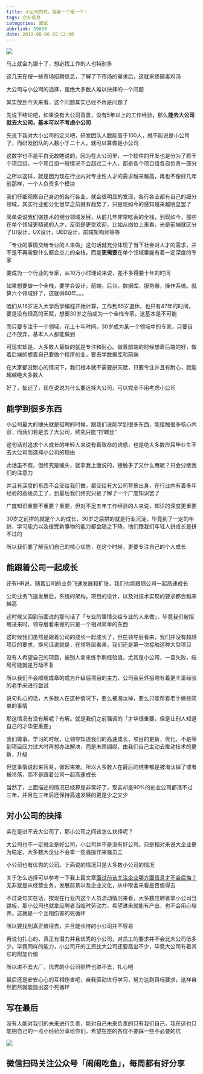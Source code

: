 ```yaml
---
title: 小公司的坑，能躲一个是一个！
tags: 企业信息
categories: 面试
abbrlink: 59860
date: 2019-08-06 02:12:00
---
```


![](http://ww1.sinaimg.cn/large/007OROpSgy1g5pbwts9dkj30hd0cqdhe.jpg)

马上就金九银十了，想必找工作的人也特别多

这几天在搜一些市场招聘信息，了解了下市场的需求后，这就来煲碗毒鸡汤

大公司与小公司的选择，是绝大多数人难以抉择的一个问题

其实放到今天来看，这个问题其实已经不再是问题了

先说下结论吧，如果没有大公司背景，没有5年以上的工作经验，那么**能去大公司就去大公司，基本可以不考虑小公司**

先说下我对大小公司的定义吧，研发团队人数能高于100人，就不能说是小公司了，而研发团队的人数小于二十人，就可以算做是小公司

这数字也不是平白无故瞎说的，因为在大公司里，一个软件的开发也是分为了若干个项目组，一个项目组一般情况不会超过二十人，都是各个项目组各自负责一部分

之所以这样，就是因为现在行业内对专业性人才的需求越来越高，再也不像好几年前那样，一个人负责多个模块

我们仔细观察自己身边的各行各业，就会很明显的发现，各行各业都有自己的细分领域，其实行业细分化很早之前就有趋势了，只是现如今的感知越来越明显罢了

简单说说我们做技术的细分领域发展，从前几年非常吃香的全栈，到现如今，那些在单个领域更精通的人才，反倒是更受欢迎，比如从岗位上来看，光是前端就区分了UI设计，UX设计，UED设计，前端架构师等等

「专业的事情交给专业的人来做」这句话就充分体现了当下社会对人才的需求，并不是不再需要什么都会点儿的全栈，而是**更需要**在单个领域里能有着一定深度的专家

要成为一个行业的专家，从10万小时理论来说，差不多得要十年的时间

如果想要做一个全栈，要学会设计，前端，后台，数据库，服务器，操作系统。就算六个领域好了，这就得60年。。。

咱们从18岁进入大学后学编程开始计算，工作到65岁退休，也只有47年的时间，要是没有很高的天赋，想要30岁之前成为一个全栈专家，这基本是不可能

而只要专注于一个领域，花上十年时间，30岁成为某一个领域中的专家，只要自己不放弃，基本人人都能做到

可现实却是，大多数人最缺的就是专注和耐心。做着前端的时候想着后端的好，做着后端的想着自己要做个程序创业，要去学数据库和前端

在大家都没耐心的情况下，我们根本就不需要拼天赋，只要专注并且有耐心，就能超越绝大多数人

好了，扯远了，现在说说为什么要选择大公司，可以完全不用考虑小公司

## 能学到很多东西

小公司最大的噱头就是招聘的时候，跟我们说能学到很多东西，能接触很多核心内容，而我们若是去了大公司，终究只能“拧螺丝”

这句话对追求个人成长的年轻人来说有着致命的诱惑，也是绝大多数应届毕业生不去大公司而选择小公司的理由

此话虽不假，但终究是噱头，就拿我上面说的，接触多了又什么用呢？只会分散我们的注意力

并且有深度的东西不会交给我们做，都交给有大公司背景出身，在行业内有着多年经验的高级员工了，到最后我们终究只是了解了一个广度知识罢了

广度知识重要不重要？重要，但对不足五年工作经验的人来说，知识的深度更重要

30岁之前拼的就是个人的成长，30岁之后拼的就是行业沉淀，毕竟到了一定的年龄，学习能力以及接受新事物的能力都会随之下降，他们跟我们年轻人拼成长是拼不过的

所以我们要了解我们自己的核心优势，在这个时候，更要专注自己的个人成长

## 能跟着公司一起成长

还有HR说，随着公司的业务飞速发展和扩张，我们也能跟随公司一起高速成长

公司业务飞速发展后，系统的架构，项目的设计，以及对技术实现的要求都会越来越高

这时候又回到前面说的那句话了「专业的事情交给专业的人来做」，毕竟我们被招聘进来时，领导层看来做的只是一个相对简单的东西

这时候我们虽然是跟着公司的成长一起成长了，但在领导层看来，我们并没有超越项目的要求，换句话说就是，在领导层看来，我们还是第一次接触这种大型项目

没有人希望自己的项目，被别人拿来练手刷经验值，尤其是小公司，一旦失败，结局可能就是万劫不复

所以我们不会顺理成章的成为升级后项目的主力，公司会另外招聘有着更丰富经验的老手来进行尝试

说句扎心的话，大多数人在这种情况下，要么被淘汰掉，要么只能帮着老手做些简单的事情

那这情况有没有解呢？有解。就是我们之前强调的「才华很重要，但是让别人知道自己的才华更重要」

我们做事，学习的时候，让领导知道我们的高速成长，项目的更新，优化，不是等到项目压力过大时再想办法解决，而是未雨绸缪，由我们自己主动去推动技术的更新，升级

但这事情说起来容易，做起来难。所以大多数人在最后的结果都是被淘汰掉了或者被冷落，而不是跟着公司一起高速成长

当然了，上面描述的情况已经算是非常好了，现实却是90%的创业公司都活不过三年，并且在三年后还保持高速发展的更是少之又少

## 对小公司的抉择

实在是进不去大公司了，那小公司之间该怎么抉择呢？

大公司也不一定就全是好公司，小公司并不是没有好公司。只是相对来说大企业更为稳定，大多数大企业不会拿一些骚操作来骚员工

小公司也有优秀的公司。上面说的情况只是大多数小公司的情况

关于怎么选择可以参考一下我上篇文章[面试前该关注企业哪方面信息才不会后悔？](https://mp.weixin.qq.com/s/oAP6C_LmMB6R35ako952Cg)无非就是从经营业务，发展前景以及企业文化，从中取舍来看是否值得去

不过说句实在话，按现在行业内这个人员流动情况来看，大多数应聘者拿小公司当跳板，那小公司也就拿应聘者当临时劳动力，希望进来就能有产出，也不会用心培养。这就是一个互相伤害的死循环

所以要找到真正值得去，并且能长待的小公司并不容易

再说句扎心的，真正有潜力并且优秀的小公司，对员工的要求并不会比大公司低多少。毕竟同样的能力，小公司开的工资比大公司还要高出不少，毕竟大公司有着其它的附加价值

所以进不去大厂，优秀的小公司照样也进不去，扎心吧

最后还是安安心心的互相伤害吧，自我驱动进行学习，努力达到目标要求，这样自然而然就能跳出这个死循环

## 写在最后

没有人能对我们的未来进行负责，能对自己未来负责的只有我们自己，我在这也只能把自己的一点小经验分享给你们，希望在座的各位不要踩一些不必要的坑

![](http://ww1.sinaimg.cn/large/007OROpSgy1g5pbxlmfqbj306008f0t1.jpg)

## 微信扫码关注公众号「闹闹吃鱼」，每周都有好分享